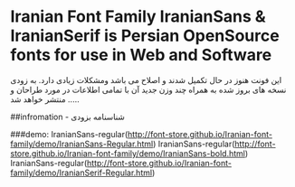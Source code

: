 Iranian Font Family
IranianSans &amp; IranianSerif  is Persian OpenSource fonts  for use in Web and Software
===================
این فونت هنوز در حال تکمیل شدند و اصلاح می باشد ومشکلات  زیادی دارد.
به زودی نسخه های بروز شده به همراه چند وزن جدید آن با تمامی اطلاعات   در مورد طراحان و .... منتشر خواهد شد.


##infromation - شناسنامه
بزودی

###demo:
IranianSans-regular(http://font-store.github.io/Iranian-font-family/demo/IranianSans-Regular.html)
IranianSans-regular(http://font-store.github.io/Iranian-font-family/demo/IranianSans-bold.html)
IranianSans-regular(http://font-store.github.io/Iranian-font-family/demo/IranianSerif-Regular.html)

